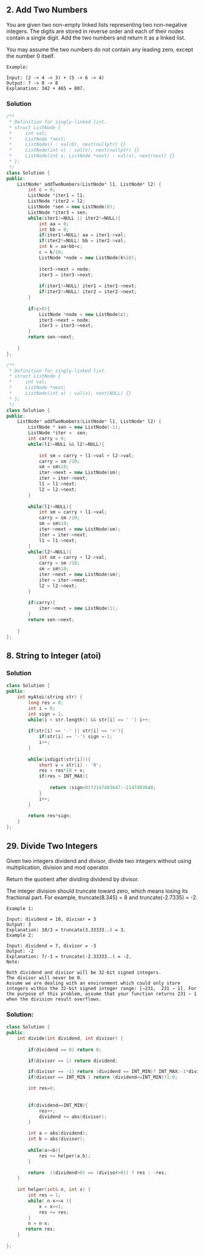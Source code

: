 
## 2. Add Two Numbers

You are given two non-empty linked lists representing two non-negative integers. The digits are stored in reverse order and each of their nodes contain a single digit. Add the two numbers and return it as a linked list.

You may assume the two numbers do not contain any leading zero, except the number 0 itself.

```
Example:

Input: (2 -> 4 -> 3) + (5 -> 6 -> 4)
Output: 7 -> 0 -> 8
Explanation: 342 + 465 = 807.
```

### Solution

```cpp
/**
 * Definition for singly-linked list.
 * struct ListNode {
 *     int val;
 *     ListNode *next;
 *     ListNode() : val(0), next(nullptr) {}
 *     ListNode(int x) : val(x), next(nullptr) {}
 *     ListNode(int x, ListNode *next) : val(x), next(next) {}
 * };
 */
class Solution {
public:
    ListNode* addTwoNumbers(ListNode* l1, ListNode* l2) {
        int c = 0;
        ListNode *iter1 = l1;
        ListNode *iter2 = l2;
        ListNode *sen = new ListNode(0);
        ListNode *iter3 = sen;
        while(iter1!=NULL || iter2!=NULL){
            int aa = 0;
            int bb = 0;
            if(iter1!=NULL) aa = iter1->val;
            if(iter2!=NULL) bb = iter2->val;
            int k = aa+bb+c;
            c = k/10;
            ListNode *node = new ListNode(k%10);
            
            iter3->next = node;
            iter3 = iter3->next;
            
            if(iter1!=NULL) iter1 = iter1->next;
            if(iter2!=NULL) iter2 = iter2->next;
        }
        
        if(c>0){
            ListNode *node = new ListNode(c);
            iter3->next = node;
            iter3 = iter3->next;
        }
        return sen->next;
        
    }
};

```

```cpp
/**
 * Definition for singly-linked list.
 * struct ListNode {
 *     int val;
 *     ListNode *next;
 *     ListNode(int x) : val(x), next(NULL) {}
 * };
 */
class Solution {
public:
    ListNode* addTwoNumbers(ListNode* l1, ListNode* l2) {
        ListNode * sen = new ListNode(-1);
        ListNode *iter =  sen;
        int carry = 0;
        while(l1!=NULL && l2!=NULL){
            
            int sm = carry + l1->val + l2->val;
            carry = sm /10;
            sm = sm%10;
            iter->next = new ListNode(sm);
            iter = iter->next;
            l1 = l1->next;
            l2 = l2->next;
        }
        
        while(l1!=NULL){
            int sm = carry + l1->val;
            carry = sm /10;
            sm = sm%10;
            iter->next = new ListNode(sm);
            iter = iter->next;
            l1 = l1->next;
        }
        while(l2!=NULL){
            int sm = carry + l2->val;
            carry = sm /10;
            sm = sm%10;
            iter->next = new ListNode(sm);
            iter = iter->next;
            l2 = l2->next;
        }
        
        if(carry){
            iter->next = new ListNode(1);
        }
        return sen->next;
        
    }
};
```

## 8. String to Integer (atoi)

### Solution

```cpp
class Solution {
public:
    int myAtoi(string str) {
        long res = 0;
        int i = 0;
        int sign = 1;
        while(i < str.length() && str[i] == ' ') i++;
        
        if(str[i] == '-' || str[i] == '+'){
            if(str[i] == '-') sign =-1;
            i++;
        }
        
        while(isdigit(str[i])){
            short v = str[i] - '0'; 
            res = res*10 + v;
            if(res > INT_MAX){
                
                return (sign>0)?2147483647:-2147483648;
            }
            i++;
        }
        
        return res*sign;
    }
};
```


## 29. Divide Two Integers

Given two integers dividend and divisor, divide two integers without using multiplication, division and mod operator.

Return the quotient after dividing dividend by divisor.

The integer division should truncate toward zero, which means losing its fractional part. For example, truncate(8.345) = 8 and truncate(-2.7335) = -2.
```
Example 1:

Input: dividend = 10, divisor = 3
Output: 3
Explanation: 10/3 = truncate(3.33333..) = 3.
Example 2:

Input: dividend = 7, divisor = -3
Output: -2
Explanation: 7/-3 = truncate(-2.33333..) = -2.
Note:

Both dividend and divisor will be 32-bit signed integers.
The divisor will never be 0.
Assume we are dealing with an environment which could only store integers within the 32-bit signed integer range: [−231,  231 − 1]. For the purpose of this problem, assume that your function returns 231 − 1 when the division result overflows.
```

### Solution:

```cpp
class Solution {
public:
    int divide(int dividend, int divisor) {
    
        if(dividend == 0) return 0;

        if(divisor == 1) return dividend;

        if(divisor == -1) return (dividend == INT_MIN)? INT_MAX:-1*dividend;
        if(divisor == INT_MIN ) return (dividend==INT_MIN)?1:0;

        int res=0;
    
        
        if(dividend==INT_MIN){
            res++;
            dividend += abs(divisor);
        }

        int a = abs(dividend);
        int b = abs(divisor);
        
        while(a>=b){
            res += helper(a,b);
        }

        return  ((dividend>0) == (divisor>0)) ? res : -res;
    }
    
    int helper(int& n, int x) {
        int res = 1;
        while( n-x>=x ){  
            x = x<<1;         
            res += res;       
        }  
        n = n-x;            
       return res;
    }
  
};
```